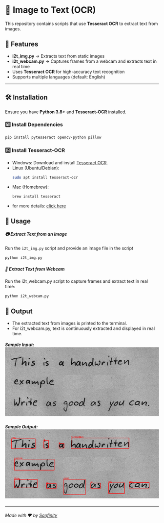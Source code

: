 # 📝 Image to Text (OCR)  

This repository contains scripts that use **Tesseract OCR** to extract text from images.  

## 📌 Features  

- **i2t_img.py** → Extracts text from static images  
- **i2t_webcam.py** → Captures frames from a webcam and extracts text in real time  
- Uses **Tesseract OCR** for high-accuracy text recognition  
- Supports multiple languages (default: English)  

---

## 🛠️ Installation  

Ensure you have **Python 3.8+** and **Tesseract-OCR** installed.  

### 1️⃣ Install Dependencies  

```bash
pip install pytesseract opencv-python pillow
```
### 2️⃣ Install Tesseract-OCR
- Windows: Download and install [Tesseract OCR](https://github.com/UB-Mannheim/tesseract/wiki).
- Linux (Ubuntu/Debian):
    ```bash
    sudo apt install tesseract-ocr
    ```
- Mac (Homebrew):
    ```bash
    brew install tesseract
    ```
- for more details: [click here](https://tesseract-ocr.github.io/tessdoc/Installation.html)

## 🚀 Usage
##### 📷 Extract Text from an Image
Run the `i2t_img.py` script and provide an image file in the script
```bash
python i2t_img.py
```
##### 🎥 Extract Text from Webcam
Run the i2t_webcam.py script to capture frames and extract text in real time:
```bash
python i2t_webcam.py
```

## 📜 Output
- The extracted text from images is printed to the terminal.
- For i2t_webcam.py, text is continuously extracted and displayed in real time.

##### Sample Input: ![](images/input_image.png)
##### Sample Output: ![](images/output_image.png)

---
###### Made with ❤️ by [Sanfinity](https://github.com/Sanfinity/)
